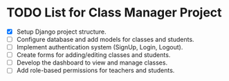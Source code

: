 # TODO List for Class Manager Project

- [x] Setup Django project structure.
- [ ] Configure database and add models for classes and students.
- [ ] Implement authentication system (SignUp, Login, Logout).
- [ ] Create forms for adding/editing classes and students.
- [ ] Develop the dashboard to view and manage classes.
- [ ] Add role-based permissions for teachers and students.
